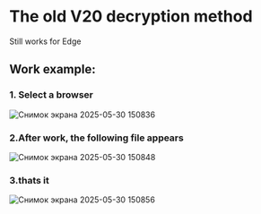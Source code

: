 # The old V20 decryption method

Still works for Edge



## Work example:


### 1. Select a browser

![Снимок экрана 2025-05-30 150836](https://github.com/user-attachments/assets/d32a27e6-a39a-4d68-a699-0e6cf2560f85)


### 2.After work, the following file appears

![Снимок экрана 2025-05-30 150848](https://github.com/user-attachments/assets/755b1de1-d662-4570-9d48-bba31d7161b4)



### 3.thats it

![Снимок экрана 2025-05-30 150856](https://github.com/user-attachments/assets/85171230-b086-42a4-a908-d9d65cbee750)

